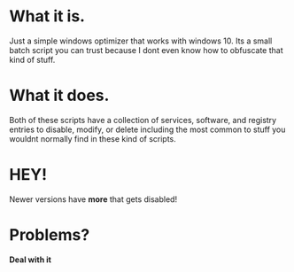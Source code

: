 # What it is.

Just a simple windows optimizer that works with windows 10. Its a small batch script you can trust because I dont even know how to obfuscate that kind of stuff.

# What it does.

Both of these scripts have a collection of services, software, and registry entries to disable, modify, or delete including the most common to stuff you wouldnt normally find in these kind of scripts.

# **HEY!**

Newer versions have **more** that gets disabled!

# Problems?

**Deal with it**

